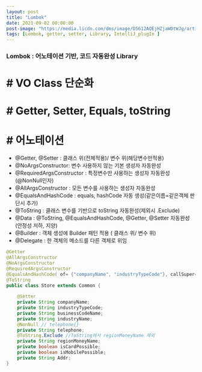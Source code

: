 ```yaml
---
layout: post
title: "Lombok"
date: 2021-09-02 00:00:00
post-image: "https://media.licdn.com/dms/image/D5612AQEjHZjaWDtWJg/article-cover_image-shrink_720_1280/0/1699851968725?e=2147483647&v=beta&t=uT1puOTNZBU67sXtDndiVFSmPas7cXzyczrR8wPdsZg"
tags: [Lombok, getter, setter, Library, IntelliJ_plugIn ]
---
```


### Lombok : 어노테이션 기반, 코드 자동완성 Library
# # VO Class 단순화
# # Getter, Setter, Equals, toString 
             
# # 어노테이션  

-  @Getter, @Setter : 클래스 위(전체적용)/ 변수 위(해당변수만적용) 
-  @NoArgsConstructor: 변수 사용하지 않는 기본 생성자 자동완성
-  @RequiredArgsConstructor : 특정변수만 사용하는 생성자 자동완성(@NonNull인자)
-  @AllArgsConstructor : 모든 변수를 사용하는 생성자 자동완성 
-  @EqualsAndHashCode : equals, hashCode 자동 생성(같은이름=같은객체 판단시 추가)
-  @ToString : 클래스 변수를 기반으로 toString 자동완성(제외시 .Exclude)  
-  @Data : @ToString, @EqualsAndHashCode, @Getter, @Setter 자동완성(안정성 저하, 지양)
-  @Builder : 객체 생성에 Builder 패턴 적용 ( 클래스 위/ 변수 위)
-  @Delegate : 한 객체의 메소드를 다른 객체로 위임    
      
   
```java    
@Getter 
@AllArgsConstructor
@NoArgsConstructor
@RequiredArgsConstructor 
@EqualsAndHashCode( of= {"companyName", "industryTypeCode"}, callSuper=false )
@ToString
public class Store extends Common { 
    
    @Setter 
    private String companyName; 
    private String industryTypeCode; 
    private String businessCodeName; 
    private String industryName; 
    @NonNull // telephone{}
    private String telephone; 
    @ToString.Exclude //ToString에서 regionMoneyName 제외
    private String regionMoneyName; 
    private boolean isCardPossible; 
    private boolean isMobilePossible; 
    private String Addr;  
}


```    



            
              
      
         
            
               
